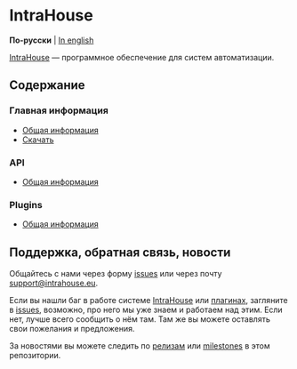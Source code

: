 # IntraHouse

**По-русски** | [In english](docs/en/README.md)

[IntraHouse](http://www.intrahouse.eu/ru/) — программное обеспечение для систем автоматизации.


## Содержание


### Главная информация

* [Общая информация](docs/ru/general.md)
* [Скачать](docs/ru/get.md)


### API

* [Общая информация](docs/ru/api.md)


### Plugins

* [Общая информация](docs/ru/plugins.md)


## Поддержка, обратная связь, новости

Общайтесь с нами через форму [issues](https://github.com/intrahouseio/Doc/issues) или
через почту support@intrahouse.eu.

Если вы нашли баг в работе системе [IntraHouse](http://www.intrahouse.eu/ru/) или
[плагинах](http://www.intrahouse.eu/ru/pluginsru/), загляните в
[issues](https://github.com/intrahouseio/Doc/issues), возможно, про него мы уже знаем и
работаем над этим. Если нет, лучше всего сообщить о нём там. Там же вы можете оставлять свои
пожелания и предложения.

За новостями вы можете следить по
[релизам](https://github.com/intrahouseio/Doc/releases) или
[milestones](https://github.com/intrahouseio/Doc/milestones) в этом репозитории.
